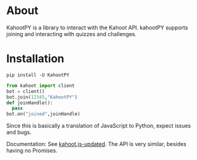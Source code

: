 # About
KahootPY is a library to interact with the Kahoot API. kahootPY supports joining and interacting with quizzes and challenges.

# Installation

`pip install -U KahootPY`

```py
from kahoot import client
bot = client()
bot.join(12345,"KahootPY")
def joinHandle():
  pass
bot.on("joined",joinHandle)
```

Since this is basically a translation of JavaScript to Python, expect issues and bugs.

Documentation:
See [kahoot.js-updated](https://github.com/theusaf/kahoot.js-updated/blob/master/Documentation.md). The API is very similar, besides having no Promises.
